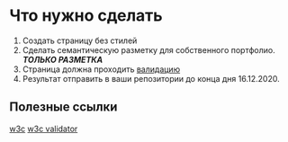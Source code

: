 # Что нужно сделать

1. Создать страницу без стилей
2. Сделать семантическую разметку для собственного портфолио. **_ТОЛЬКО РАЗМЕТКА_**
3. Страница должна проходить [валидацию](https://validator.w3.org/)
4. Результат отправить в ваши репозитории до конца дня 16.12.2020.

## Полезные ссылки

[w3c](https://www.w3.org/TR/html50/Overview.html#contents)
[w3c validator](https://validator.w3.org/)

